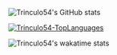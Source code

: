 ![Trinculo54's GitHub stats](https://github-readme-stats.vercel.app/api?username=Trinculo54&bg_color=30,e96443,904e95&title_color=fff&text_color=fff)

[![Trinculo54-TopLanguages](https://github-readme-stats.vercel.app/api/top-langs/?username=Trinculo54)](https://github.com/Trinculo54)

![Trinculo54's wakatime stats](https://github-readme-stats.vercel.app/api/wakatime?username=Trinculo54)
